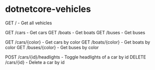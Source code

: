 # dotnetcore-vehicles
GET / - Get all vehicles

GET /cars - Get cars
GET /boats - Get boats
GET /buses - Get buses

GET /cars/{color} - Get cars by color
GET /boats/{color} - Get boats by color
GET /buses/{color} - Get buses by color

POST /cars/{id}/headlights - Toggle headlights of a car by id
DELETE /cars/{id} - Delete a car by id
